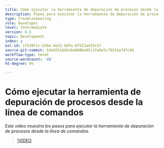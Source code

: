 ```yaml
---
title: Cómo ejecutar la herramienta de depuración de procesos desde la línea de comandos
description: Pasos para ejecutar la herramienta de depuración de procesos desde la línea de comandos para eliminar registros de la tabla Administrador de trabajos
type: Troubleshooting
role: Developer
level: Intermediate
version: 6.5
topic: Development
index: y
exl-id: 1f539f1c-b3be-4e21-b0fe-6f523a453c5f
source-git-commit: b3e9251bdb18a008be95c1fa9e5c79252a74fc98
workflow-type: tm+mt
source-wordcount: '48'
ht-degree: 0%

---
```


# Cómo ejecutar la herramienta de depuración de procesos desde la línea de comandos

*Este vídeo muestra los pasos para ejecutar la herramienta de depuración de procesos desde la línea de comandos.*

>[!VIDEO](https://video.tv.adobe.com/v/335508?quality=12&learn=on)
